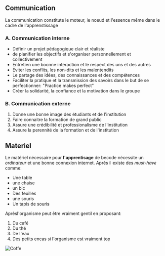 ## Communication
  La communication constitute le moteur, le noeud et l'essence même dans le cadre de l'apprenstissage
  
### A. Communication interne
  
  * Définir un projet pédagogique clair et réaliste
  * de planifier les objectifs et s'organiser personnellement et collectivement
  * Entretien une boonne interaction et le respect des uns et des autres
  * Eviter les conflits, les non-dits et les malentendits
  * Le partage des idées, des connaissances et des compétences
  * Faciliter la pratique et la transmission des savoirs dans le but de se perfectionner: "Practice makes perfect"
  * Créer la solidarité, la confiance et la motivation dans le groupe
  
### B. Communication externe
  
  1. Donne une bonne image des étudiants et de l'institution
  2. Faire connaitre la formation de grand public
  3. Assure une crédibilité et professionalisme de l'institution
  4. Assure la perennité de la formation et de l'institution 
  
## Materiel

  Le matériel nécessaire pour **l'apprentisage** de becode nécessite un *ordinateur* et une bonne connexion internet.
Après il existe des *must-have* comme:

  * Une table
  * une chaise
  * un bic
  * Des feuilles
  * une souris
  * Un tapis de souris
  
Aprèsl'organisme peut être vraiment gentil en proposant:
  
  1. Du café
  2. Du thé
  3. De l'eau
  4. Des petits encas si l'organisme est vraiment top 

![Coffe](https://media.giphy.com/media/CqtG4f5UF9G5q/giphy.gif)

